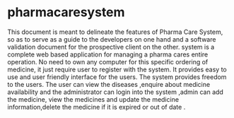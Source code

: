# pharmacaresystem

This document is meant to delineate the features of Pharma Care System, so as to serve as a guide to the developers on one hand and a software validation document for the prospective client on the other. system is a complete web based application for managing a pharma cares entire operation. No need to own any computer for this specific ordering of medicine, it just require user to register with the system. It provides easy to use and user friendly interface for the users. The system provides freedom to the users. The user can view the  diseases ,enquire about medicine availability and the administrator can login into the system ,admin can add the medicine, view the medicines and update the medicine information,delete the medicine if it is expired or out of date . 

